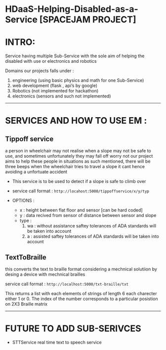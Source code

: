 # HDaaS-Helping-Disabled-as-a-Service [SPACEJAM PROJECT]
<h1>INTRO:</h1>
<p>Service having multiple Sub-Service with the sole aim of helping the disabled with use or electronics and robotics</p>
<p>Domains our projects falls under :
	<ol>
		<li>engineering (using basic physics  and math for one Sub-Service) </li>
		<li>web development (flask , api’s by google) </li>
		<li>Robotics (not implemented for hackathon) </li>
		<li>electronics (sensors and such not implemented)</li>
	</ol>
</p>
<hr>
<h1>SERVICES AND HOW TO USE EM : </h1>
<h2>Tippoff service </h2>
<p>a person in wheelchair may not realise when a slope may not be safe to use, and sometimes unfortunately they may fall off
worry not our project aims to help these people in situations as such mentioned, there will be three beeps when the wheelchair tries to travel a slope it cant hence avoiding a unfortuate accident</p
<p>
	<ul>
        <li><p>This service is to be used to detect if a slope is safe to climb over </p></li>
        <li><p>service call format : <code>http://locahost:5000/tippoffservice/x/y/typ </code></p></li>
        <li><p>OPTIONS : 
            <ul>
                <li>x : height between flat floor and sensor [can be hard coded]</li>
                <li>y : data recived from sensor of distance between sensor and slope</li>
                <li>type :
                    <ol>
                        <li>wa : without assistance saftey tolerances of ADA standards will be taken into account</li>
                        <li>a : assisted saftey tolerances of ADA standards will be taken into account</li>
                    </ol>
                </li>
            </ul>
        </ul>
<h2>TextToBraille</h2>
<p>this converts the text to braille format considering a mechnical solutiion by desing a device with mechnical brailles</p>
<p>service call format : <code>http://localhost:5000/txt-braille/txt </code></p>
<p>This returns a list with each elements of strings of length 6 each charecter either 1 or 0. The index of the number corresponds to a particular posistion on 2X3 Braille matrix</p>
<hr>
<h1>FUTURE TO ADD SUB-SERIVCES</h1>
<ul>
	<li>STTService real time text to speech service</li>
</ul>
